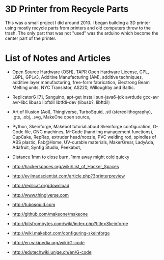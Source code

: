# 3D Printer from Recycle Parts

This was a small project I did around 2010. 
I began building a 3D printer using mostly recycle parts from printers and old computers throw to the trash.
The only part that was not "used" was the arduino which become the center part of the printer.

# List of Notes and Articles

* Open Source Hardware (OSH), TAPR Open Hardware License, GPL, LGPL, GPLv3, Additive Manufacturing (AM), additive techniques, additive layer manufacturing, free-form fabrication, Electrong Beam Melting units, NYC Transistor, AS220, Willoughby and Baltic.

* ReplicatorG [7], Sanguino, apt-get install sun-java6-jdk avrdude gcc-avr avr-libc libusb libftdil libtfdi-dev (libusb?, libftdil)
  
* Art of Illusion (AoI), Thingiverse, TurboSquid, .stl (stereolithography), .gts, .obj, .svg, MakeOne open source,

* Python, Skeinforge, Makebot tutorial about Skeinforge configuration, G-Code file, CNC machines, M-Code (handling management functions), CupCake, RepRap, extruder head/noozle, PVC welding rod, spindles of ABS plastic, Fab@Home, UV-curable materials, MakerGrear, LadyAda, Adafruit, Synfig Studio, Peekabot,
    
* Distance 1mm to close burn, 1mm away might cold quicky
  
* http://hackerspaces.org/wiki/List_of_Hacker_Spaces
* http://evilmadscientist.com/article.php?3printerpreview
* http://replicat.org/download
* http://www.thingiverse.com
* http://tubosquid.com
* http://github.com/makeone/makeone
* http://bitsfrombytes.com/wiki/index.php?title=Skeinforge
* http://wiki.makebot.com/configuring-skeinforge
* http://en.wikipedia.org/wiki/G-code
* http://edutechwiki.unige.ch/en/G-code
